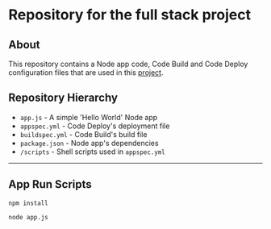 # Repository for the full stack project

## About
This repository contains a Node app code, Code Build and Code Deploy configuration files that are used in this <a href="https://github.com/YU88John/codepipeline-proj1">project</a>.

## Repository Hierarchy
- `app.js` - A simple 'Hello World' Node app
- `appspec.yml` - Code Deploy's deployment file
- `buildspec.yml` - Code Build's build file
- `package.json` - Node app's dependencies
- `/scripts` - Shell scripts used in `appspec.yml`

***

## App Run Scripts

```
npm install
```

```
node app.js
```

